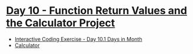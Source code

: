 # [Day 10 - Function Return Values and the Calculator Project](../README.md#day-10---function-return-values-and-the-calculator-project)

* [Interactive Coding Exercise - Day 10.1 Days in Month](https://repl.it/@BalakrishnaREPL/day-10-1-exercise)
* [Calculator](https://repl.it/@BalakrishnaREPL/calculator-start)
